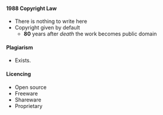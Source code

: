 #### 1988 Copyright Law
- There is nothing to write here
- Copyright given by default
	- **80** years after *death* the work becomes public domain

#### Plagiarism
- Exists.

#### Licencing
- Open source
- Freeware
- Shareware
- Proprietary
